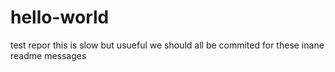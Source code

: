 # hello-world
test repor
this is slow but usueful
we should all be commited for these inane readme messages
